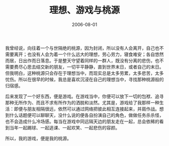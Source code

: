 ﻿---
layout: post
title: 理想、游戏与桃源
date:   2006-08-01
excerpt: "我的游戏，便是我的桃源。"
category: 旧时日记
comments: false
tag:
- 旧时日记
---


我曾经说，向往着一个与世隔绝的桃源，因为封闭，所以没有人会离开，自己也不需要离开；也没有人会为着一个什么远大的理想，劳心劳力，寝食难安；各自悠然而居，日出作而日落息。于是整天守望着同样的一群人，既没有分离的悲伤，也不需要费尽心思去结交新的朋友，一切平平静静，直到世界末日，或者自己的末日。但我明白，这种桃源只会存在于理想当中，而现实总是太多劳累，太多悲苦，太多忧伤。所以在很早的时候，我总是喜欢沉浸在自己的理想当中，寻找那种桃源般的归宿感。

后来发现了一个好东西，便是游戏。在游戏当中，你便可以放下一切的包袱、追寻那种无所作为、而且不求有所作为的洒脱和淡然。尤其是，游戏给了我那样一种生活：即便与朋友相隔很远，依然可以通过网络把彼此相互连接起来，并肩作战。想到什么话题便可以聊聊天，没什么说的便各自扮演自己的角色，做做任务杀杀怪，也不会造成什么冷场感。每当在游戏中同远隔天边的朋友走在一起，总会依稀的看到当年一起踢球、一起逃课、一起欢笑、一起悲伤的容颜。

所以，我的游戏，便是我的桃源。